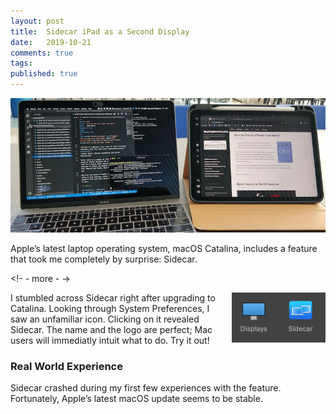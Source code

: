 ```yaml
---
layout: post
title:  Sidecar iPad as a Second Display
date:   2019-10-21
comments: true
tags: 
published: true
---
```

<img src="/images/sidecar_macbook_ipad_rayhightower_bridgetown_partners.jpg" alt="Sidecar: iPad as a Second Display. Zero to One. Bridgetown Partners" title="Sidecar: iPad as a Second Display. Zero to One. Bridgetown Partners">

Apple’s latest laptop operating system, macOS Catalina, includes a feature that took me completely by surprise: Sidecar.

<!-  - more -  ->

<img style="margin-left:20px" src="/images/sidecar_icon_macos.png" width="150" align="right" alt="Sidecar icon in macOS Catalina" title="Sidecar icon in macOS Catalina" />

I stumbled across Sidecar right after upgrading to Catalina. Looking through System Preferences, I saw an unfamiliar icon. Clicking on it revealed Sidecar. The name and the logo are perfect; Mac users will immediatly intuit what to do. Try it out!

### Real World Experience

Sidecar crashed during my first few experiences with the feature. Fortunately, Apple’s latest macOS update seems to be stable. 
